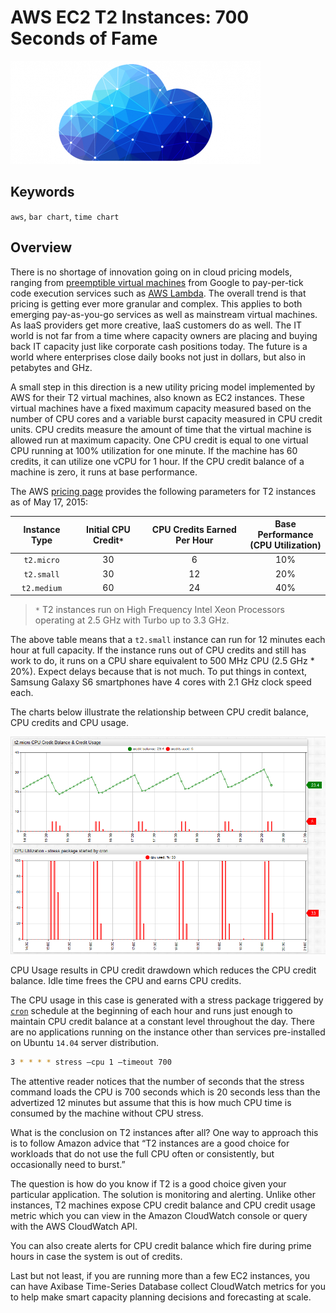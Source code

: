 # AWS EC2 T2 Instances: 700 Seconds of Fame

![](./images/admin-ajax.png)

## Keywords

`aws`, `bar chart`, `time chart`

## Overview

There is no shortage of innovation going on in cloud pricing models, ranging from [preemptible virtual machines](https://cloudplatform.googleblog.com/2015/05/Introducing-Preemptible-VMs-a-new-class-of-compute-available-at-70-off-standard-pricing.html) from Google to pay-per-tick code execution services such as [AWS Lambda](https://aws.amazon.com/lambda/). The overall trend is that pricing is getting ever more granular and complex. This applies to both emerging pay-as-you-go services as well as mainstream virtual machines. As IaaS providers get more creative, IaaS customers do as well. The IT world is not far from a time where capacity owners are placing and buying back IT capacity just like corporate cash positions today. The future is a world where enterprises close daily books not just in dollars, but also in petabytes and GHz.

A small step in this direction is a new utility pricing model implemented by AWS for their T2 virtual machines, also known as EC2 instances. These virtual machines have a fixed maximum capacity measured based on the number of CPU cores and a variable burst capacity measured in CPU credit units. CPU credits measure the amount of time that the virtual machine is allowed run at maximum capacity. One CPU credit is equal to one virtual CPU running at 100% utilization for one minute. If the machine has 60 credits, it can utilize one vCPU for 1 hour. If the CPU credit balance of a machine is zero, it runs at base performance.

The AWS [pricing page](https://docs.aws.amazon.com/AWSEC2/latest/UserGuide/t2-instances.html) provides the following parameters for T2 instances as of May 17, 2015:

| Instance Type | Initial CPU Credit`*` | CPU Credits Earned Per Hour | Base Performance <br>(CPU Utilization) |
:--:|:--:|:--:|:--:
`t2.micro` | 30 | 6 | 10%
`t2.small` | 30 | 12 | 20%
`t2.medium` | 60 | 24 | 40%

> `*` T2 instances run on High Frequency Intel Xeon Processors operating at 2.5 GHz with Turbo up to 3.3 GHz.

The above table means that a `t2.small` instance can run for 12 minutes each hour at full capacity. If the instance runs out of CPU credits and still has work to do, it runs on a CPU share equivalent to 500 MHz CPU (2.5 GHz * 20%).  Expect delays because that is not much. To put things in context, Samsung Galaxy S6 smartphones have 4 cores with 2.1 GHz clock speed each.

The charts below illustrate the relationship between CPU credit balance, CPU credits and CPU usage.

![](./images/aws_cpu_credits_t2.png)

CPU Usage results in CPU credit drawdown which reduces the CPU credit balance. Idle time frees the CPU and earns CPU credits.

The CPU usage in this case is generated with a stress package triggered by [`cron`](https://axibase.com/docs/axibase-collector/scheduling.html#cron-expressions) schedule at the beginning of each hour and runs just enough to maintain CPU credit balance at a constant level throughout the day. There are no applications running on the instance other than services pre-installed on Ubuntu `14.04` server distribution.

```sh
3 * * * * stress –cpu 1 –timeout 700
```

The attentive reader notices that the number of seconds that the stress command loads the CPU is 700 seconds which is 20 seconds less than the advertized 12 minutes but assume that this is how much CPU time is consumed by the machine without CPU stress.

What is the conclusion on T2 instances after all? One way to approach this is to follow Amazon advice that  “T2 instances are a good choice for workloads that do not use the full CPU often or consistently, but occasionally need to burst.”

The question is how do you know if T2 is a good choice given your particular application. The solution is monitoring and alerting. Unlike other instances, T2 machines expose CPU credit balance and CPU credit usage metric which you can view in the Amazon CloudWatch console or query with the AWS CloudWatch API.

You can also create alerts for CPU credit balance which fire during prime hours in case the system is out of credits.

Last but not least, if you are running more than a few EC2 instances, you can have Axibase Time-Series Database collect CloudWatch metrics for you to help make smart capacity planning decisions and forecasting at scale.